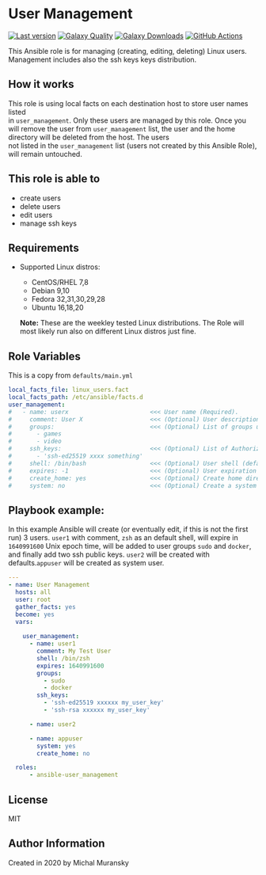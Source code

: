 # User Management

[![Last version](https://img.shields.io/github/v/release/MonolithProjects/ansible-user_management)](https://github.com/MonolithProjects/ansible-user_management)
[![Galaxy Quality](https://img.shields.io/ansible/quality/44861?style=flat&logo=ansible)](https://galaxy.ansible.com/monolithprojects/user_management)
[![Galaxy Downloads](https://img.shields.io/ansible/role/d/44861?style=flat&logo=ansible)](https://galaxy.ansible.com/monolithprojects/user_management)
[![GitHub Actions](https://github.com/MonolithProjects/ansible-user_management/workflows/molecule%20test/badge.svg?branch=master)](https://github.com/MonolithProjects/ansible-user_management/actions)

This Ansible role is for managing (creating, editing, deleting) Linux users.
Management includes also the ssh keys keys distribution.

## How it works

This role is using local facts on each destination host to store user names listed  
in `user_management`. Only these users are managed by this role. Once you will remove the user from `user_management` list, the user and the home directory will be deleted from the host. The users  
not listed in the `user_management` list (users not created by this Ansible Role), will remain untouched.

## This role is able to

- create users
- delete users
- edit users
- manage ssh keys

## Requirements

- Supported Linux distros:
  - CentOS/RHEL 7,8
  - Debian 9,10
  - Fedora 32,31,30,29,28
  - Ubuntu 16,18,20

  **Note:** These are the weekley tested Linux distributions. The Role will most likely run also on different Linux distros just fine.

## Role Variables

This is a copy from `defaults/main.yml`

```yaml
local_facts_file: linux_users.fact
local_facts_path: /etc/ansible/facts.d
user_management:
#   - name: userx                       <<< User name (Required).
#     comment: User X                   <<< (Optional) User description.
#     groups:                           <<< (Optional) List of groups user will be added to.
#       - games
#       - video
#     ssh_keys:                         <<< (Optional) List of Authorized public keys.
#       - 'ssh-ed25519 xxxx something'
#     shell: /bin/bash                  <<< (Optional) User shell (default value "/bin/bash")
#     expires: -1                       <<< (Optional) User expiration date in Epoch format (default value "-1").
#     create_home: yes                  <<< (Optional) Create home directory (default value "yes").
#     system: no                        <<< (Optional) Create a system account (default value "no").
```

## Playbook example:

In this example Ansible will create (or eventually edit, if this is not the first run) 3 users. `user1` with comment, `zsh` as an default shell, will expire in `1640991600` Unix epoch time, will be added to user groups `sudo` and `docker`, and finally add two ssh public keys. `user2` will be created with defaults.`appuser` will be created as system user.

```yaml
---
- name: User Management
  hosts: all
  user: root
  gather_facts: yes
  become: yes
  vars:
  
    user_management:
      - name: user1
        comment: My Test User
        shell: /bin/zsh
        expires: 1640991600
        groups:
          - sudo
          - docker
        ssh_keys:
          - 'ssh-ed25519 xxxxxx my_user_key'
          - 'ssh-rsa xxxxxx my_user_key'

      - name: user2

      - name: appuser
        system: yes
        create_home: no

  roles:
      - ansible-user_management
```

## License

MIT  

## Author Information

Created in 2020 by Michal Muransky
